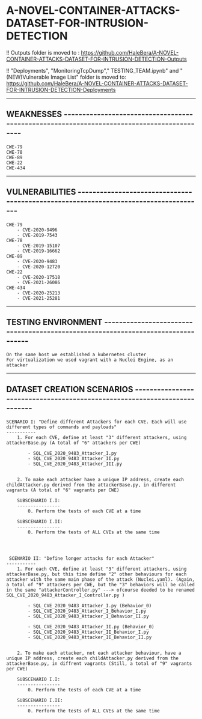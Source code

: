 
# A-NOVEL-CONTAINER-ATTACKS-DATASET-FOR-INTRUSION-DETECTION
!! Outputs folder is moved to : https://github.com/HaleBera/A-NOVEL-CONTAINER-ATTACKS-DATASET-FOR-INTRUSION-DETECTION-Outputs

!! "Deployments", "MonitoringTcpDump"," TESTING_TEAM.ipynb" and "(NEW)Vulnerable Image List" folder is moved to: https://github.com/HaleBera/A-NOVEL-CONTAINER-ATTACKS-DATASET-FOR-INTRUSION-DETECTION-Deployments


-----------------------------------------------------------------------------------------------------
WEAKNESSES ------------------------------------------------------------------------------------------
-----------------------------------------------------------------------------------------------------
    CWE-79
    CWE-78
    CWE-89
    CWE-22
    CWE-434



-----------------------------------------------------------------------------------------------------
VULNERABILITIES -------------------------------------------------------------------------------------
-----------------------------------------------------------------------------------------------------

    CWE-79
        - CVE-2020-9496
        - CVE-2019-7543
    CWE-78
        - CVE-2019-15107
        - CVE-2019-16662
    CWE-89
        - CVE-2020-9483
        - CVE-2020-12720
    CWE-22
        - CVE-2020-17518
        - CVE-2021-26086
    CWE-434
        - CVE-2020-25213
        - CVE-2021-25281 



-----------------------------------------------------------------------------------------------------
TESTING ENVIRONMENT ---------------------------------------------------------------------------------
-----------------------------------------------------------------------------------------------------

    On the same host we established a kubernetes cluster
    For virtualization we used vagrant with a Nuclei Engine, as an attacker




-----------------------------------------------------------------------------------------------------
DATASET CREATION SCENARIOS --------------------------------------------------------------------------
-----------------------------------------------------------------------------------------------------

    SCENARIO I: "Define different Attackers for each CVE. Each will use different types of commands and payloads"
    -----------
        1. For each CVE, define at least "3" different attackers, using attackerBase.py (A total of "6" attackers per CWE)

            - SQL_CVE_2020_9483_Attacker_I.py
            - SQL_CVE_2020_9483_Attacker_II.py
            - SQL_CVE_2020_9483_Attacker_III.py


        2. To make each attacker have a unique IP address, create each childAttacker.py derived from the attackerBase.py, in different vagrants (A total of "6" vagrants per CWE)

        SUBSCENARIO I.I:
        ----------------
            0. Perform the tests of each CVE at a time

        SUBSCENARIO I.II:
        ----------------
            0. Perform the tests of ALL CVEs at the same time




     SCENARIO II: "Define longer attacks for each Attacker"
    -----------
        1. For each CVE, define at least "3" different attackers, using attackerBase.py, but this time define "2" other behaviours for each attacker with the same main phase of the attack (Nuclei.yaml). (Again, a total of "9" attackers per CWE, but the "3" behaviors will be called in the same "attackerController.py" ---> ofcourse deeded to be renamed SQL_CVE_2020_9483_Attacker_I_Controller.py )

            - SQL_CVE_2020_9483_Attacker_I.py (Behavior_0)
            - SQL_CVE_2020_9483_Attacker_I_Behavior_I.py
            - SQL_CVE_2020_9483_Attacker_I_Behavior_II.py

            - SQL_CVE_2020_9483_Attacker_II.py (Behavior_0)
            - SQL_CVE_2020_9483_Attacker_II_Behavior_I.py
            - SQL_CVE_2020_9483_Attacker_II_Behavior_II.py


        2. To make each attacker, not each attacker behaviour, have a unique IP address, create each childAttacker.py derived from the attackerBase.py, in diffrent vagrants (Still, a total of "9" vagrants per CWE)

        SUBSCENARIO I.I:
        ----------------
            0. Perform the tests of each CVE at a time

        SUBSCENARIO I.II:
        ----------------
            0. Perform the tests of ALL CVEs at the same time






